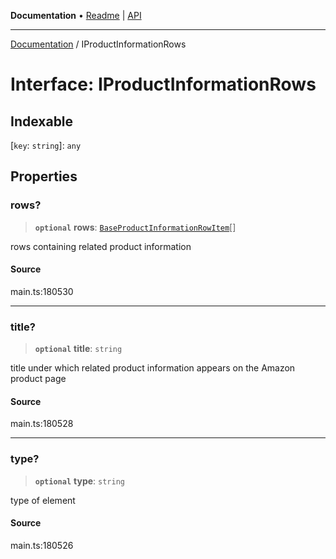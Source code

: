 **Documentation** • [Readme](../README.md) \| [API](../globals.md)

***

[Documentation](../README.md) / IProductInformationRows

# Interface: IProductInformationRows

## Indexable

 \[`key`: `string`\]: `any`

## Properties

### rows?

> **`optional`** **rows**: [`BaseProductInformationRowItem`](../classes/BaseProductInformationRowItem.md)[]

rows containing related product information

#### Source

main.ts:180530

***

### title?

> **`optional`** **title**: `string`

title under which related product information appears on the Amazon product page

#### Source

main.ts:180528

***

### type?

> **`optional`** **type**: `string`

type of element

#### Source

main.ts:180526
